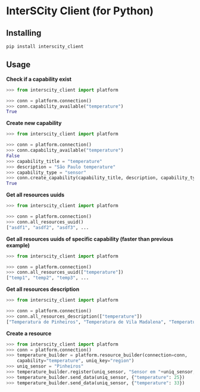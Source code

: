 # InterSCity Client (for Python)

## Installing
```
pip install interscity_client
```

## Usage

**Check if a capability exist**
```python
>>> from interscity_client import platform

>>> conn = platform.connection()
>>> conn.capability_available("temperature")
True
```

**Create new capability**
```python
>>> from interscity_client import platform

>>> conn = platform.connection()
>>> conn.capability_available("temperature")
False
>>> capability_title = "temperature"
>>> description = "São Paulo temperature"
>>> capability_type = "sensor"
>>> conn.create_capability(capability_title, description, capability_type)
True
```

**Get all resources uuids**
```python
>>> from interscity_client import platform

>>> conn = platform.connection()
>>> conn.all_resources_uuid()
["asdf1", "asdf2", "asdf3", ...
```

**Get all resources uuids of specific capability (faster than previous example)**
```python
>>> from interscity_client import platform

>>> conn = platform.connection()
>>> conn.all_resources_uuid(["temperature"])
["temp1", "temp2", "temp3", ...
```

**Get all resources description**
```python
>>> from interscity_client import platform

>>> conn = platform.connection()
>>> conn.all_resources_description(["temperature"])
["Temperatura de Pinheiros", "Temperatura de Vila Madalena", "Temperatura de Consolação", ...
```

**Create a resource**
```python
>>> from interscity_client import platform
>>> conn = platform.connection()
>>> temperature_builder = platform.resource_builder(connection=conn,
    capability="temperature", uniq_key="region")
>>> uniq_sensor = "Pinheiros"
>>> temperature_builder.register(uniq_sensor, "Sensor em "+uniq_sensor, ["temperature"])
>>> temperature_builder.send_data(uniq_sensor, {"temperature": 25})
>>> temperature_builder.send_data(uniq_sensor, {"temperature": 33})
```
